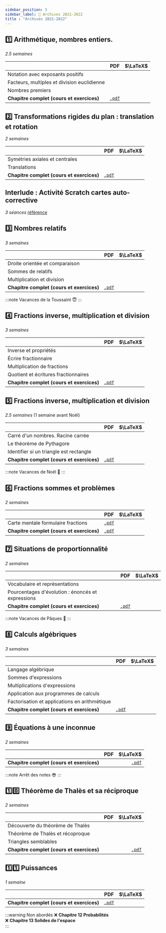 ```yaml
---
sidebar_position: 5
sidebar_label: 💼 Archives 2021-2022
title : "Archives 2021-2022"  
---
```


## :one: Arithmétique, nombres entiers.
_2.5 semaines_

|  		   											|   PDF    |  $\LaTeX$ |
|---------------------------------------------------|:-------------:|------:|
| Notation avec exposants positifs				  	|  												|     | 
| Facteurs, multiples et division euclidienne		| 												|     | 
| Nombres premiers									| 												|     | 
| **Chapitre complet	(cours et exercices)**		| [```.pdf```](/pdf/4b/2021-2022/chapter01.pdf)	 	|     |


## :two: Transformations rigides du plan : translation et rotation
_2 semaines_

|  		   											|   PDF    |  $\LaTeX$ |
|---------------------------------------------------|:-------------:|------:|
| Symétries axiales et centrales		 			|  												|     | 
| Translations										| 												|     |  
| **Chapitre complet	(cours et exercices)**		| [```.pdf```](/pdf/4b/2021-2022/chapter02.pdf)	 		|     |


## Interlude : Activité Scratch cartes auto-corrective 
_3 séances_ [référence](https://www.monclasseurdemaths.fr/profs/cartes-scratch/)


## :three: Nombres relatifs
_3 semaines_


|  		   											|   PDF    |  $\LaTeX$ |
|---------------------------------------------------|:-------------:|------:|
| Droite orientée et comparaison		  			|  												|     | 
| Sommes de relatifs								| 												|     | 
| Multiplication et division						| 												|     |  
| **Chapitre complet	(cours et exercices)**		| [```.pdf```](/pdf/4b/2021-2022/chapter03.pdf)	 		|     |



:::note Vacances de la Toussaint :innocent:
:::


## :four: Fractions inverse, multiplication et division
_3 semaines_


|  		   											|   PDF    |  $\LaTeX$ |
|---------------------------------------------------|:-------------:|------:|
| Inverse et propriétés					  			|  												|     | 
| Écrire fractionnaire								| 												|     | 
| Multiplication de fractions						| 												|     |  
| Quotient et écritures fractionnaires				| 												|     |  
| **Chapitre complet	(cours et exercices)**		| [```.pdf```](/pdf/4b/2021-2022/chapter04.pdf)	 		|     |


## :five: Fractions inverse, multiplication et division
_2.5 semaines_ (1 semaine avant Noël)


|  		   											|   PDF    |  $\LaTeX$ |
|---------------------------------------------------|:-------------:|------:|
| Carré d'un nombres. Racine carrée		  			|  												|     | 
| Le théorème de Pythagore							| 												|     | 
| Identifier si un triangle est rectangle			| 												|     |   
| **Chapitre complet	(cours et exercices)**		| [```.pdf```](/pdf/4b/2021-2022/chapter05.pdf)	 		|     |

:::note Vacances de Noël :santa:
:::

## :six: Fractions sommes et problèmes
_2 semaines_ 


|  		   											|   PDF    |  $\LaTeX$ |
|---------------------------------------------------|:-------------:|------:| 
| Carte mentale formulaire fractions		| [```.pdf```](/pdf/4b/2021-2022/cartementalefractions.pdf)	 		|     |
| **Chapitre complet	(cours et exercices)**		| [```.pdf```](/pdf/4b/2021-2022/chapter06.pdf)	 		|     |


## :seven: Situations de proportionnalité
_2 semaines_ 

|  		   											|   PDF    |  $\LaTeX$ |
|---------------------------------------------------|:-------------:|------:| 
| Vocabulaire et représentations		|   		|     |
| Pourcentages d'évolution : énoncés et expressions		|   		|     |
| **Chapitre complet	(cours et exercices)**		| [```.pdf```](/pdf/4b/2021-2022/chapter07.pdf)	 		|     |


:::note Vacances de Pâques :egg:
:::

## :eight: Calculs algébriques
_3 semaines_ 
 
|  		   											|   PDF    |  $\LaTeX$ |
|---------------------------------------------------|:-------------:|------:| 
|  	Langage algébrique 	|   		|     | 
|  	Sommes d'expressions	|   		|     | 
|  	Multiplications d'expressions	|   		|     | 
|  	Application aux programmes de calculs	|   		|     | 
|  	Factorisation et applications en arithmétique	|   		|     | 
| **Chapitre complet	(cours et exercices)**		|   [```.pdf```](/pdf/4b/2021-2022/chapter08.pdf)		|     |
 
## :nine: Équations à une inconnue
_2 semaines_ 

|  		   											|   PDF    |  $\LaTeX$ |
|---------------------------------------------------|:-------------:|------:|  
| **Chapitre complet	(cours et exercices)**		|   		|   [```.pdf```](/pdf/4b/2021-2022/chapter10.pdf)  |

 
 
 
:::note Arrêt des notes :sunglasses:
:::

## :one::zero: Théorème de Thalès et sa réciproque
_2 semaines_ 

|  		   											|   PDF    |  $\LaTeX$ |
|---------------------------------------------------|:-------------:|------:| 
| Découverte du théorème de Thalès 		|   		|     | 
| Théorème de Thalès et récoproque		|   		|     | 
| Triangles semblables 		|   		|     | 
| **Chapitre complet	(cours et exercices)**		|   		|    [```.pdf```](/pdf/4b/2021-2022/chapter09.pdf)	  |

## :one::one: Puissances
_1 semaine_ 

|  		   											|   PDF    |  $\LaTeX$ |
|---------------------------------------------------|:-------------:|------:|  
| **Chapitre complet	(cours et exercices)**		|   	[```.pdf```](/pdf/4b/2021-2022/chapter11.pdf)  	|     |

:::warning Non abordés
 :x: **Chapitre 12 Probabilités**  
 :x: **Chapitre 13 Solides de l'espace**  
:::





